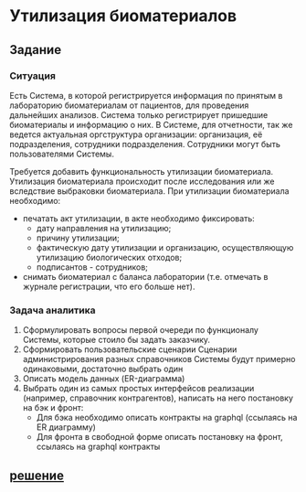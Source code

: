 # Утилизация биоматериалов
## Задание
### Ситуация
Есть Система, в которой регистрируется информация по принятым в лабораторию биоматериалам от пациентов, для проведения дальнейших анализов. 
Система только регистрирует пришедшие биоматериалы и информацию о них.
В Системе, для отчетности, так же ведется актуальная оргструктура организации: организация, её подразделения, сотрудники подразделения. 
Сотрудники могут быть пользователями Системы.

Требуется добавить функциональность утилизации биоматериала. 
Утилизация биоматериала происходит после исследования или же вследствие выбраковки биоматериала.
При утилизации биоматериала необходимо: 
- печатать акт утилизации, в акте необходимо фиксировать:
    - дату направления на утилизацию;
    - причину утилизации;
    - фактическую дату утилизации и организацию, осуществляющую утилизацию биологических отходов;
    - подписантов - сотрудников;
- снимать биоматериал с баланса лаборатории (т.е. отмечать в журнале регистрации, что его больше нет).

### Задача аналитика
1. Сформулировать вопросы первой очереди по функционалу Системы, которые стоило бы задать заказчику.
2. Сформировать пользовательские сценарии
Сценарии администрирования разных справочников Системы будут примерно одинаковыми, достаточно выбрать один
3. Описать модель данных (ER-диаграмма)
4. Выбрать один из самых простых интерфейсов реализации (например, справочник контрагентов), написать на него постановку на бэк и фронт: 
    - Для бэка необходимо описать контракты на graphql (ссылаясь на ER диаграмму) 
    - Для фронта в свободной форме описать постановку на фронт, ссылаясь на graphql контракты


## [решение](https://docs.google.com/document/d/1U6aY3hp3v13qwMFauCIqFSrRfela04Z1Up6webvpxG0/edit?usp=sharing)

